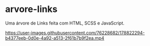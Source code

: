 # arvore-links
Uma árvore de Links feita com HTML, SCSS e JavaScript.


https://user-images.githubusercontent.com/76228682/178822294-b4377eeb-0d0e-4a92-a513-2f61b7b9f2ea.mp4

